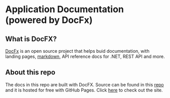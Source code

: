 # Application Documentation (powered by DocFx)

## What is DocFX?

[DocFx](https://github.com/dotnet/docfx) is an open source project that helps buid documentation, with landing pages, [markdown](https://dotnet.github.io/docfx/docs/markdown.html), API reference docs for .NET, REST API and more.

## About this repo

The docs in this repo are built with DocFX. Source can be found in this [repo](https://github.com/meareal/DocFX-Src) and it is hosted for free with GitHub Pages. Click [here](https://meareal.github.io/DocFX-Docs/) to check out the site.
